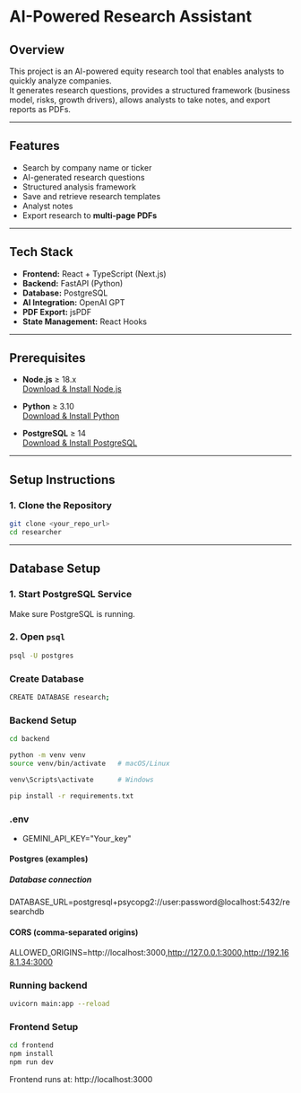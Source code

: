 # AI-Powered Research Assistant

## Overview
This project is an AI-powered equity research tool that enables analysts to quickly analyze companies.  
It generates research questions, provides a structured framework (business model, risks, growth drivers), allows analysts to take notes, and export reports as PDFs.

---

## Features
- Search by company name or ticker
- AI-generated research questions
- Structured analysis framework
- Save and retrieve research templates
- Analyst notes
- Export research to **multi-page PDFs**

---

## Tech Stack
- **Frontend:** React + TypeScript (Next.js)
- **Backend:** FastAPI (Python)
- **Database:** PostgreSQL
- **AI Integration:** OpenAI GPT
- **PDF Export:** jsPDF
- **State Management:** React Hooks

---

## Prerequisites
- **Node.js** ≥ 18.x  
  [Download & Install Node.js](https://nodejs.org/)  

- **Python** ≥ 3.10  
  [Download & Install Python](https://www.python.org/downloads/)  

- **PostgreSQL** ≥ 14  
  [Download & Install PostgreSQL](https://www.postgresql.org/download/)  

---

## Setup Instructions

### 1. Clone the Repository
```bash
git clone <your_repo_url>
cd researcher
```

---

## Database Setup

### 1. Start PostgreSQL Service
Make sure PostgreSQL is running.

### 2. Open `psql`
```bash
psql -U postgres
```

### Create Database
```bash
CREATE DATABASE research;
```

### Backend Setup

```bash
cd backend

python -m venv venv
source venv/bin/activate   # macOS/Linux

venv\Scripts\activate      # Windows

pip install -r requirements.txt
```

### .env
- GEMINI_API_KEY="Your_key"
#### Postgres (examples)
##### Database connection

DATABASE_URL=postgresql+psycopg2://user:password@localhost:5432/researchdb


#### CORS (comma-separated origins)
ALLOWED_ORIGINS=http://localhost:3000,http://127.0.0.1:3000,http://192.168.1.34:3000



### Running backend
```bash
uvicorn main:app --reload
```

### Frontend Setup

```bash
cd frontend
npm install
npm run dev
```

Frontend runs at: http://localhost:3000